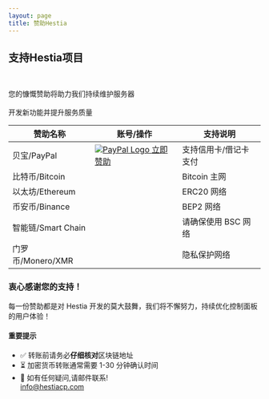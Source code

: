 ```yaml
---
layout: page
title: 赞助Hestia
---
```

<style src="/.vitepress/theme/styles/donate.css"></style>
<div class="donation-header">
  <h2>支持Hestia项目</h2><br>
  <p class="subtitle">您的慷慨赞助将助力我们持续维护服务器<br><br>开发新功能并提升服务质量</p>
</div>
<div class="table-container">
  <table>
    <thead>
      <tr>
        <th>赞助名称</th>
        <th>账号/操作</th>
        <th>支持说明</th>
      </tr>
    </thead>
    <tbody>
      <tr>
        <td class="method-name" data-th="赞助名称">贝宝/PayPal</td>
        <td class="text-center" data-th="账号/操作">
          <a 
            href="https://www.paypal.com/donate/?hosted_button_id=ST87LQH2CHGLA"
            target="_blank"
            class="paypal-button">
            <span class="paypal-logo">
              <img src="/paypal.svg" alt="PayPal Logo" class="paypal-svg">
            </span>
            <span class="button-text">立即赞助</span>
          </a>
        </td>
        <td class="text-center" data-th="支持说明">支持信用卡/借记卡支付</td>
      </tr>
      <tr>
        <td class="method-name" data-th="赞助名称">比特币/Bitcoin</td>
        <td class="text-center" data-th="账号/操作"><CopyToClipboardInput value="bc1q48jt5wg5jaj8g9zy7c3j03cv57j2m2u5anlutu" class="crypto-address" /></td>
        <td class="text-center" data-th="支持说明">Bitcoin 主网</td>
      </tr>
      <tr>
        <td class="method-name" data-th="赞助名称">以太坊/Ethereum</td>
        <td class="text-center" data-th="账号/操作"><CopyToClipboardInput value="0xfF3Dd2c889bd0Ff73d8085B84A314FC7c88e5D51" class="crypto-address" /></td>
        <td class="text-center" data-th="支持说明">ERC20 网络</td>
      </tr>
      <tr>
        <td class="method-name" data-th="赞助名称">币安币/Binance</td>
        <td class="text-center" data-th="账号/操作"><CopyToClipboardInput value="bnb1l4ywvw5ejfmsgjdcx8jn5lxj7zsun8ktfu7rh8" class="crypto-address" /></td>
        <td class="text-center" data-th="支持说明">BEP2 网络</td>
      </tr>
      <tr>
        <td class="method-name" data-th="赞助名称">智能链/Smart Chain</td>
        <td class="text-center" data-th="账号/操作"><CopyToClipboardInput value="0xfF3Dd2c889bd0Ff73d8085B84A314FC7c88e5D51" class="crypto-address" /></td>
        <td class="text-center warning" data-th="支持说明">请确保使用 BSC 网络</td>
      </tr>
      <tr>
        <td class="method-name" data-th="赞助名称">门罗币/Monero/XMR</td>
        <td class="text-center" data-th="账号/操作"><CopyToClipboardInput value="45p5eKWfp3kYcY3cBtKq2TWpp5HGYFAbre2Xd76sRhWGXfahAj5MkxzV2oPF2VqU617pwS5JZh1h4gy6jTm73vE7PnQ48Rs" class="crypto-address" /></td>
        <td class="text-center" data-th="支持说明">隐私保护网络</td>
      </tr>
    </tbody>
  </table>
</div>

<div class="donation-footer">
  <h3 class="text-center">衷心感谢您的支持！</h3>
  <p class="text-center">每一份赞助都是对 Hestia 开发的莫大鼓舞，<span class="mobile-line-break"></span>我们将不懈努力，持续优化控制面板的用户体验！</p>
  
  <div class="notice-box">
    <h4 class="text-center">
      <span class="warning-icon"></span>
      重要提示
    </h4>
    <ul>
      <li>✅ 转账前请务必<strong>仔细核对</strong>区块链地址</li>
      <li>⏳ 加密货币转账通常需要 1-30 分钟确认时间</li>
      <span class="mobile-br"><li>📧 如有任何疑问,请邮件联系!<br class="mobile-only"><a href="mailto:info@hestiacp.com">info@hestiacp.com</a></li></span>
    </ul>
  </div>
</div>
